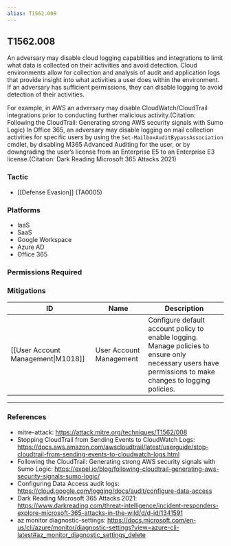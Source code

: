 ```yaml
---
alias: T1562.008
---
```


## T1562.008

An adversary may disable cloud logging capabilities and integrations to limit what data is collected on their activities and avoid detection. Cloud environments allow for collection and analysis of audit and application logs that provide insight into what activities a user does within the environment. If an adversary has sufficient permissions, they can disable logging to avoid detection of their activities.

For example, in AWS an adversary may disable CloudWatch/CloudTrail integrations prior to conducting further malicious activity.(Citation: Following the CloudTrail: Generating strong AWS security signals with Sumo Logic) In Office 365, an adversary may disable logging on mail collection activities for specific users by using the `Set-MailboxAuditBypassAssociation` cmdlet, by disabling M365 Advanced Auditing for the user, or by downgrading the user’s license from an Enterprise E5 to an Enterprise E3 license.(Citation: Dark Reading Microsoft 365 Attacks 2021)


### Tactic
- [[Defense Evasion]] (TA0005)

### Platforms
- IaaS
- SaaS
- Google Workspace
- Azure AD
- Office 365

### Permissions Required

### Mitigations

| ID | Name | Description |
| --- | --- | --- |
| [[User Account Management\|M1018]] | User Account Management | Configure default account policy to enable logging. Manage policies to ensure only necessary users have permissions to make changes to logging policies. |


---
### References

- mitre-attack: https://attack.mitre.org/techniques/T1562/008
- Stopping CloudTrail from Sending Events to CloudWatch Logs: https://docs.aws.amazon.com/awscloudtrail/latest/userguide/stop-cloudtrail-from-sending-events-to-cloudwatch-logs.html
- Following the CloudTrail: Generating strong AWS security signals with Sumo Logic: https://expel.io/blog/following-cloudtrail-generating-aws-security-signals-sumo-logic/
- Configuring Data Access audit logs: https://cloud.google.com/logging/docs/audit/configure-data-access
- Dark Reading Microsoft 365 Attacks 2021: https://www.darkreading.com/threat-intelligence/incident-responders-explore-microsoft-365-attacks-in-the-wild/d/d-id/1341591
- az monitor diagnostic-settings: https://docs.microsoft.com/en-us/cli/azure/monitor/diagnostic-settings?view=azure-cli-latest#az_monitor_diagnostic_settings_delete
